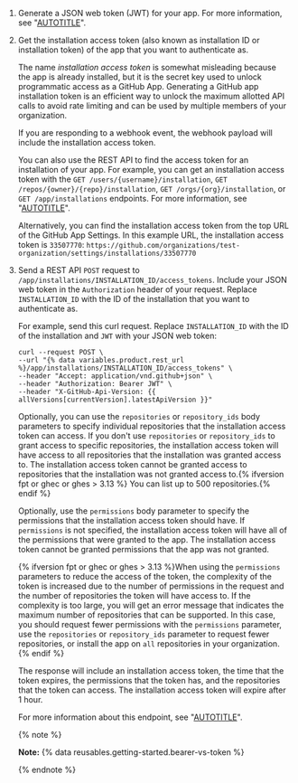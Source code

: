 1. Generate a JSON web token (JWT) for your app. For more information, see "[AUTOTITLE](/apps/creating-github-apps/authenticating-with-a-github-app/generating-a-json-web-token-jwt-for-a-github-app)".
1. Get the installation access token (also known as installation ID or installation token) of the app that you want to authenticate as.

   The name _installation access token_ is somewhat misleading because the app is already installed, but it is the secret key used to unlock programmatic access as a GitHub App. Generating a GitHub app installation token is an efficient way to unlock the maximum allotted API calls to avoid rate limiting and can be used by multiple members of your organization.

   If you are responding to a webhook event, the webhook payload will include the installation access token.

   You can also use the REST API to find the access token for an installation of your app. For example, you can get an installation access token with the `GET /users/{username}/installation`, `GET /repos/{owner}/{repo}/installation`, `GET /orgs/{org}/installation`, or `GET /app/installations` endpoints. For more information, see "[AUTOTITLE](/rest/apps/apps)".

    Alternatively, you can find the installation access token from the top URL of the GitHub App Settings. In this example URL, the installation access token is `33507770`: `https://github.com/organizations/test-organization/settings/installations/33507770`

1. Send a REST API `POST` request to `/app/installations/INSTALLATION_ID/access_tokens`. Include your JSON web token in the `Authorization` header of your request. Replace `INSTALLATION_ID` with the ID of the installation that you want to authenticate as.

   For example, send this curl request. Replace `INSTALLATION_ID` with the ID of the installation and `JWT` with your JSON web token:

   ```shell
   curl --request POST \
   --url "{% data variables.product.rest_url %}/app/installations/INSTALLATION_ID/access_tokens" \
   --header "Accept: application/vnd.github+json" \
   --header "Authorization: Bearer JWT" \
   --header "X-GitHub-Api-Version: {{ allVersions[currentVersion].latestApiVersion }}"
   ```

   Optionally, you can use the `repositories` or `repository_ids` body parameters to specify individual repositories that the installation access token can access. If you don't use `repositories` or `repository_ids` to grant access to specific repositories, the installation access token will have access to all repositories that the installation was granted access to. The installation access token cannot be granted access to repositories that the installation was not granted access to.{% ifversion fpt or ghec or ghes > 3.13 %} You can list up to 500 repositories.{% endif %}

   Optionally, use the `permissions` body parameter to specify the permissions that the installation access token should have. If `permissions` is not specified, the installation access token will have all of the permissions that were granted to the app. The installation access token cannot be granted permissions that the app was not granted.

   {% ifversion fpt or ghec or ghes > 3.13 %}When using the `permissions` parameters to reduce the access of the token, the complexity of the token is increased due to the number of permissions in the request and the number of repositories the token will have access to. If the complexity is too large, you will get an error message that indicates the maximum number of repositories that can be supported. In this case, you should request fewer permissions with the `permissions` parameter, use the `repositories` or `repository_ids` parameter to request fewer repositories, or install the app on `all` repositories in your organization.{% endif %}

   The response will include an installation access token, the time that the token expires, the permissions that the token has, and the repositories that the token can access. The installation access token will expire after 1 hour.

   For more information about this endpoint, see "[AUTOTITLE](/rest/apps/apps)".

   {% note %}

   **Note:** {% data reusables.getting-started.bearer-vs-token %}

   {% endnote %}
